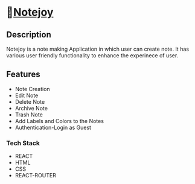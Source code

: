 #  🔗[Notejoy](https://github.com/manojkumar8400/notes-app)

## Description
Notejoy is a note making Application in which user can create note.
It has various user friendly functionality to enhance the experinece of user.

## Features
+ Note Creation
+ Edit Note
+ Delete Note
+ Archive Note
+ Trash Note
+ Add Labels and Colors to the Notes
+ Authentication-Login as Guest

### Tech Stack
+ REACT
+ HTML
+ CSS
+ REACT-ROUTER